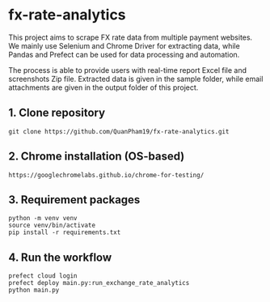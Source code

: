 # fx-rate-analytics

This project aims to scrape FX rate data from multiple payment websites. We mainly use Selenium and Chrome Driver for extracting data, while Pandas and Prefect can be used for data processing and automation. 

The process is able to provide users with real-time report Excel file and screenshots Zip file. Extracted data is given in the sample folder, while email attachments are given in the output folder of this project.

## 1. Clone repository
```
git clone https://github.com/QuanPham19/fx-rate-analytics.git
```

## 2. Chrome installation (OS-based)
```
https://googlechromelabs.github.io/chrome-for-testing/
```

## 3. Requirement packages
```
python -m venv venv
source venv/bin/activate
pip install -r requirements.txt
```

## 4. Run the workflow
```
prefect cloud login
prefect deploy main.py:run_exchange_rate_analytics
python main.py
```

